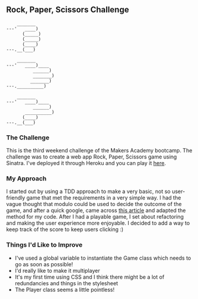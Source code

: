 ## Rock, Paper, Scissors Challenge

```
    _______
---'   ____)
      (_____)
      (_____)
      (____)
---.__(___)

    _______
---'   ____)____
          ______)
          _______)
         _______)
---.__________)

    _______
---'   ____)____
          ______)
       __________)
      (____)
---.__(___)
```

### The Challenge

This is the third weekend challenge of the Makers Academy bootcamp. The challenge was to create a web app 
Rock, Paper, Scissors game using Sinatra. I've deployed it through Heroku and you can play it [here](http://rockpaperscissors-42.herokuapp.com/).

### My Approach

I started out by using a TDD approach to make a very basic, not so user-friendly game that met the 
requirements in a very simple way. I had the vague thought that modulo could be used to decide the outcome
of the game, and after a quick google, came across [this article](https://therenegadecoder.com/code/rock-paper-scissors-using-modular-arithmetic/) and adapted the method for my code.
After I had a playable game, I set about refactoring and making the user experience more enjoyable. 
I decided to add a way to keep track of the score to keep users clicking :)

### Things I'd Like to Improve

- I've used a global variable to instantiate the Game class which needs to go as soon as possible!
- I'd really like to make it multiplayer
- It's my first time using CSS and I think there might be a lot of redundancies and things in the 
stylesheet
- The Player class seems a little pointless!